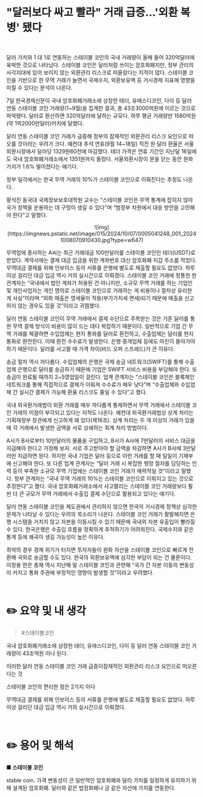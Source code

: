 # "달러보다 싸고 빨라" 거래 급증…'외환 복병' 됐다

</br>

달러 가치와 1 대 1로 연동하는 스테이블 코인의 국내 거래량이 올해 들어 320억달러에 육박한 것으로 나타났다. 스테이블 코인은 달러처럼 쓰이는 암호화폐지만, 정부 관리의 사각지대에 있어 보이지 않는 외환관리 리스크로 떠올랐다는 지적이 많다. 스테이블 코인을 기반으로 한 무역 거래가 늘면서 국제수지, 외환보유액 등 거시경제 지표에 영향을 미칠 수 있다는 분석이 나온다.

7일 한국경제신문이 국내 암호화폐거래소에 상장한 테더, 유에스디코인, 다이 등 달러 연동 스테이블 코인 거래량(1~9월)을 집계한 결과, 총 43조3000억원에 이르는 것으로 파악됐다. 달러로 환산하면 320억달러에 달하는 규모다. 하루 평균 거래량만 1580억원(약 1억2000만달러)어치에 달했다.

달러 연동 스테이블 코인 거래가 급증해 정부의 잠재적인 외환관리 리스크 요인으로 떠오를 것이라는 우려가 크다. 예컨대 추석 연휴(9월 14~18일) 직전 원·달러 환율은 서울외환시장에서 달러당 1329원60전에 마감했다. 테더 가격은 연휴 기간인 지난달 16일에도 국내 암호화폐거래소에서 1351원까지 올랐다. 서울외환시장이 문을 닫는 동안 원화 가치가 1.6% 떨어졌다는 얘기다.

정부 일각에서는 한국 무역 거래의 10%가 스테이블 코인으로 이뤄진다는 추정도 나온다.

황석진 동국대 국제정보보호대학원 교수는 “스테이블 코인은 무역 통계에 잡히지 않아 국가 정책을 운용하는 데 구멍이 생길 수 있다”며 “범정부 차원에서 대응 방안을 고민해야 한다”고 말했다.

<p align="center">
  ![img](https://imgnews.pstatic.net/image/015/2024/10/07/0005041248_001_20241008070910430.jpg?type=w647)
</p>

무역업에 종사하는 A씨는 최근 거래대금 100만달러를 스테이블 코인인 테더(USDT)로 받았다. 계약서에는 결제 대금 입금을 위한 계좌번호 대신 암호화폐 지갑 주소를 적었다. 무역대금 결제를 위해 인보이스 등의 서류를 은행에 별도로 제출할 필요도 없었다. 하루 이상 걸리던 대금 입금 역시 거의 실시간으로 이뤄졌다. 스테이블 코인 거래에 정통한 한 관계자는 “국내에서 법인 계좌가 허용된 건 아니지만, 소규모 무역 거래를 하는 기업인 및 개인사업자는 개인 명의로 스테이블 코인으로 거래하는 게 비용이나 절차상 유리한 게 사실”이라며 “외화 매출은 영세율이 적용(부가가치세 면세)되기 때문에 매출을 신고하지 않는 경우도 있을 것”이라고 귀띔했다.

달러 연동 스테이블 코인이 무역 거래에서 결제 수단으로 주목받는 것은 기존 달러를 통한 무역 결제 방식이 비용이 많이 드는 데다 복잡하기 때문이다. 일반적으로 기업 간 무역 거래를 체결하면 수입업체는 현지 통화를 달러로 환전하고, 수출업체는 달러를 현지 통화로 환전한다. 이때 환전 수수료가 발생한다. 은행·중개업체 등에도 마진이 돌아가야 하기 때문이다. 달러를 사고팔 때 가격 차이(비드 오퍼 스프레드)가 큰 이유다.

송금 절차 역시 까다롭다. 수입업체의 은행은 국제 송금 네트워크(SWIFT)를 통해 수출업체 은행으로 달러를 송금하기 때문에 기업은 SWIFT 서비스 비용을 부담해야 한다. 또 송금이 완료될 때까지 2~5영업일이 걸린다. 업계 관계자는 “스테이블 코인은 블록체인 네트워크를 통해 직접적으로 결제가 이뤄져 수수료가 매우 낮다”며 “수출업체와 수입업체 간 실시간 결제가 가능해 환율 리스크도 줄일 수 있다”고 했다.

국내 외국환거래법이 외환 거래를 매우 까다롭게 통제하면서 무역 거래에서 스테이블 코인 거래의 이점이 부각되고 있다는 지적도 나온다. 예컨대 외국환거래법상 상계 처리는 기획재정부 장관에게 신고하게 돼 있다(제16조). 상계 처리는 두 개 이상의 거래가 있을 때 각 거래에서 발생한 금액을 서로 상쇄하는 회계 처리 방법이다.

A사가 B사로부터 10만달러의 물품을 구입하고, B사가 A사에 7만달러의 서비스 대금을 지급해야 한다고 가정해 보자. 서로 주고받아야 할 금액을 차감하면 A사가 B사에 3만달러만 지급하면 된다. 하지만 국내 기업은 달러 등으로 이런 거래를 할 때 일일이 기재부에 신고해야 한다. 또 다른 업계 관계자는 “달러 거래 시 복잡한 행정 절차를 담당하는 인력 등이 부족한 소규모 무역 기업에는 스테이블 코인 거래가 매력적일 것”이라고 말했다. 정부 관계자는 “국내 무역 거래의 10%는 스테이블 코인으로 이뤄지고 있는 것으로 추정한다”고 했다. 국내 암호화폐거래소에서 사고팔리는 스테이블 코인 거래량보다 훨씬 더 큰 규모가 무역 거래에서 수출입 결제 수단으로 활용되고 있다는 얘기다.

달러 연동 스테이블 코인을 제도권에서 관리하지 않으면 한국의 거시경제 정책상 심각한 문제가 나타날 수 있다는 우려의 목소리가 나온다. 스테이블 코인 거래가 활발해지면 은행 시스템을 거치지 않고 자본을 이동시킬 수 있기 때문에 국내외 자본 유출입이 빨라질 수 있다. 한국은행은 수출입 흐름을 정확하게 추적하기가 어려워진다. 국제수지와 같은 통계 등에 왜곡이 생길 가능성이 높은 이유다.

최악의 경우 경제 위기가 터지면 투자자들이 원화 자산을 스테이블 코인으로 빠르게 전환해 국외로 송금할 수도 있다. 한국의 외환보유액에 심각한 부담이 되는 건 물론이다. 이창용 한은 총재 역시 지난해 말 스테이블 코인과 관련해 “국가 간 자본 이동의 변동성이 커지고 통화 주권에 부정적인 영향이 발생할 것”이라고 우려했다.





</br>

# ✏️ 요약 및 내 생각

> #스테이블코인



국내 암호화폐거래소에 상장한 테더, 유에스디코인, 다이 등 달러 연동 스테이블 코인 거래량이 43조억원 이나 된다. 

이러한 달러 연동 스테이블 코인 거래 급증이잠재적인 외환관리 리스크 요인으로 떠오른다는 것

스테이블 코인의 편리한 점은 2가지 이다 





무역대금 결제를 위해 인보이스 등의 서류를 은행에 별도로 제출할 필요도 없었다. 하루 이상 걸리던 대금 입금 역시 거의 실시간으로 이뤄졌다. 









</br>


# ✏️ 용어 및 해석

**■ 스테이블 코인**

stable coin. 가격 변동성이 큰 일반적인 암호화폐와 달리 가치를 일정하게 유지하기 위해 설계된 암호화폐. 달러와 같은 법정화폐나 금 같은 자산에 가치를 연동한다.
